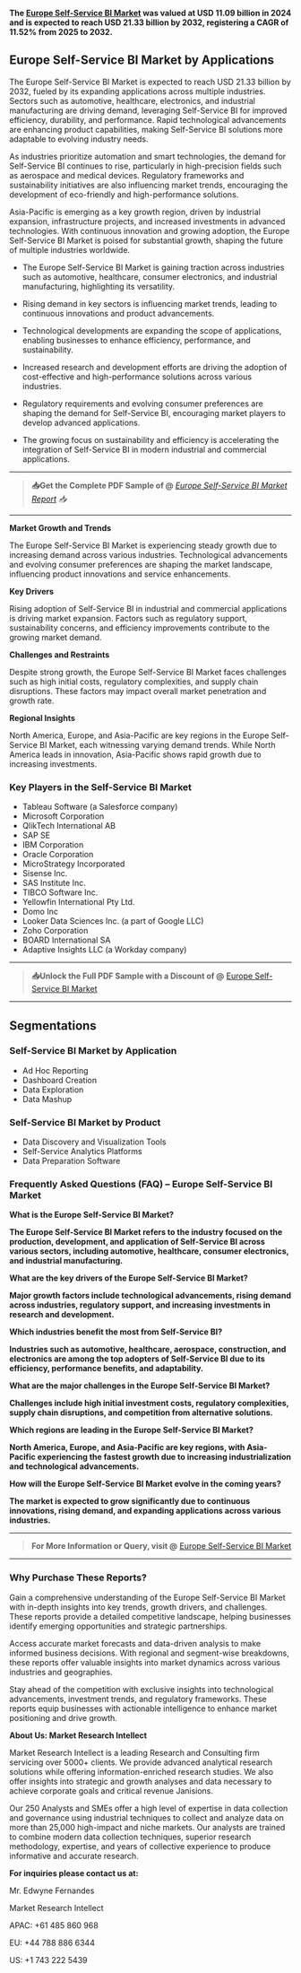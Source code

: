 <p><strong>The <a href="https://www.marketresearchintellect.com/download-sample/?rid=199529&amp;utm_source=Pulse-April-Europe&amp;utm_medium=852">Europe Self-Service BI Market</a> was valued at USD 11.09 billion in 2024 and is expected to reach USD 21.33 billion by 2032, registering a CAGR of 11.52% from 2025 to 2032.</strong></p><h2>Europe Self-Service BI Market by Applications&nbsp;</h2><p><p>The Europe Self-Service BI Market is expected to reach USD 21.33 billion by 2032, fueled by its expanding applications across multiple industries. Sectors such as automotive, healthcare, electronics, and industrial manufacturing are driving demand, leveraging Self-Service BI for improved efficiency, durability, and performance. Rapid technological advancements are enhancing product capabilities, making Self-Service BI solutions more adaptable to evolving industry needs.</p><p>As industries prioritize automation and smart technologies, the demand for Self-Service BI continues to rise, particularly in high-precision fields such as aerospace and medical devices. Regulatory frameworks and sustainability initiatives are also influencing market trends, encouraging the development of eco-friendly and high-performance solutions.</p><p>Asia-Pacific is emerging as a key growth region, driven by industrial expansion, infrastructure projects, and increased investments in advanced technologies. With continuous innovation and growing adoption, the Europe Self-Service BI Market is poised for substantial growth, shaping the future of multiple industries worldwide.</p></p><ul><li><p>The Europe Self-Service BI Market is gaining traction across industries such as automotive, healthcare, consumer electronics, and industrial manufacturing, highlighting its versatility.</p></li><li><p>Rising demand in key sectors is influencing market trends, leading to continuous innovations and product advancements.</p></li><li><p>Technological developments are expanding the scope of applications, enabling businesses to enhance efficiency, performance, and sustainability.</p></li><li><p>Increased research and development efforts are driving the adoption of cost-effective and high-performance solutions across various industries.</p></li><li><p>Regulatory requirements and evolving consumer preferences are shaping the demand for Self-Service BI, encouraging market players to develop advanced applications.</p></li><li><p>The growing focus on sustainability and efficiency is accelerating the integration of Self-Service BI in modern industrial and commercial applications.</p></li></ul><hr /><blockquote><p><strong><span class="font-[700]">📥Get the Complete PDF Sample of @ </span></strong><em><span class="font-[700]"><a href="https://www.marketresearchintellect.com/download-sample/?rid=199529&amp;utm_source=Pulse-April-Europe&amp;utm_medium=852" target="_blank" data-tracking-control-name="article-ssr-frontend-pulse_little-text-block" data-tracking-will-navigate="" data-test-link="">Europe Self-Service BI Market Report</a>&nbsp;📥</span></em></p></blockquote><hr /><p class="" data-start="77" data-end="360"><strong data-start="77" data-end="105">Market Growth and Trends</strong></p><p class="" data-start="77" data-end="360">The Europe Self-Service BI Market is experiencing steady growth due to increasing demand across various industries. Technological advancements and evolving consumer preferences are shaping the market landscape, influencing product innovations and service enhancements.</p><p class="" data-start="362" data-end="606"><strong data-start="362" data-end="377">Key Drivers</strong></p><p class="" data-start="362" data-end="606">Rising adoption of Self-Service BI in industrial and commercial applications is driving market expansion. Factors such as regulatory support, sustainability concerns, and efficiency improvements contribute to the growing market demand.</p><p class="" data-start="608" data-end="849"><strong data-start="608" data-end="637">Challenges and Restraints</strong></p><p class="" data-start="608" data-end="849">Despite strong growth, the Europe Self-Service BI Market faces challenges such as high initial costs, regulatory complexities, and supply chain disruptions. These factors may impact overall market penetration and growth rate.</p><p class="" data-start="851" data-end="1095"><strong data-start="851" data-end="872">Regional Insights</strong></p><p class="" data-start="851" data-end="1095">North America, Europe, and Asia-Pacific are key regions in the Europe Self-Service BI Market, each witnessing varying demand trends. While North America leads in innovation, Asia-Pacific shows rapid growth due to increasing investments.</p><p><h3>Key Players in the Self-Service BI Market </h3><ul><li>Tableau Software (a Salesforce company)</li><li> Microsoft Corporation</li><li> QlikTech International AB</li><li> SAP SE</li><li> IBM Corporation</li><li> Oracle Corporation</li><li> MicroStrategy Incorporated</li><li> Sisense Inc.</li><li> SAS Institute Inc.</li><li> TIBCO Software Inc.</li><li> Yellowfin International Pty Ltd.</li><li> Domo Inc</li><li> Looker Data Sciences Inc. (a part of Google LLC)</li><li> Zoho Corporation</li><li> BOARD International SA</li><li> Adaptive Insights LLC (a Workday company)</li></ul></p><hr /><blockquote><p><strong>📥Unlock the Full PDF Sample with a Discount of @</strong> <a href="https://www.marketresearchintellect.com/ask-for-discount/?rid=199529&amp;utm_source=Pulse-April-Europe&amp;utm_medium=852">Europe Self-Service BI Market</a></p></blockquote><hr /><p><h2>Segmentations</h2><h3>Self-Service BI Market by Application</h3><ul><li>Ad Hoc Reporting</li><li> Dashboard Creation</li><li> Data Exploration</li><li> Data Mashup</li></ul><h3>Self-Service BI Market by Product</h3><ul><li>Data Discovery and Visualization Tools</li><li> Self-Service Analytics Platforms</li><li> Data Preparation Software</li></ul></p><h3><strong>Frequently Asked Questions (FAQ) &ndash; Europe Self-Service BI Market</strong></h3><p><strong>What is the Europe Self-Service BI Market?</strong></p><p><strong>The Europe Self-Service BI Market refers to the industry focused on the production, development, and application of Self-Service BI across various sectors, including automotive, healthcare, consumer electronics, and industrial manufacturing.</strong></p><p><strong>What are the key drivers of the Europe Self-Service BI Market?</strong></p><p><strong>Major growth factors include technological advancements, rising demand across industries, regulatory support, and increasing investments in research and development.</strong></p><p><strong>Which industries benefit the most from Self-Service BI?</strong></p><p><strong>Industries such as automotive, healthcare, aerospace, construction, and electronics are among the top adopters of Self-Service BI due to its efficiency, performance benefits, and adaptability.</strong></p><p><strong>What are the major challenges in the Europe Self-Service BI Market?</strong></p><p><strong>Challenges include high initial investment costs, regulatory complexities, supply chain disruptions, and competition from alternative solutions.</strong></p><p><strong>Which regions are leading in the Europe Self-Service BI Market?</strong></p><p><strong>North America, Europe, and Asia-Pacific are key regions, with Asia-Pacific experiencing the fastest growth due to increasing industrialization and technological advancements.</strong></p><p><strong>How will the Europe Self-Service BI Market evolve in the coming years?</strong></p><p><strong>The market is expected to grow significantly due to continuous innovations, rising demand, and expanding applications across various industries.</strong></p><hr /><blockquote><p><span class="font-[700]"><strong>For More Information or Query, visit&nbsp;@</strong>&nbsp;</span><span class="font-[700]"><a href="https://www.marketresearchintellect.com/product/global-self-service-bi-market-size-and-forecast/?utm_source=Linkedin&utm_medium=852" target="_blank" data-tracking-control-name="article-ssr-frontend-pulse_little-text-block" data-tracking-will-navigate="" data-test-link="">Europe Self-Service BI Market</a></span></p></blockquote><hr /><h3><strong data-start="0" data-end="31">Why Purchase These Reports?</strong></h3><p class="" data-start="35" data-end="297">Gain a comprehensive understanding of the Europe Self-Service BI Market with in-depth insights into key trends, growth drivers, and challenges. These reports provide a detailed competitive landscape, helping businesses identify emerging opportunities and strategic partnerships.</p><p class="" data-start="299" data-end="540">Access accurate market forecasts and data-driven analysis to make informed business decisions. With regional and segment-wise breakdowns, these reports offer valuable insights into market dynamics across various industries and geographies.</p><p class="" data-start="542" data-end="784">Stay ahead of the competition with exclusive insights into technological advancements, investment trends, and regulatory frameworks. These reports equip businesses with actionable intelligence to enhance market positioning and drive growth.</p><p><strong><span class="font-[700]">About Us: Market Research Intellect</span></strong></p><p><span class="">Market Research Intellect is a leading Research and Consulting firm servicing over 5000+ clients. We provide advanced analytical research solutions while offering information-enriched research studies.&nbsp;</span>We also offer insights into strategic and growth analyses and data necessary to achieve corporate goals and critical revenue Janisions.</p><p><span class="">Our 250 Analysts and SMEs offer a high level of expertise in data collection and governance using industrial techniques to collect and analyze data on more than 25,000 high-impact and niche markets. Our analysts are trained to combine modern data collection techniques, superior research methodology, expertise, and years of collective experience to produce informative and accurate research.</span></p><p><strong>For inquiries please contact us at:</strong></p><p>Mr. Edwyne Fernandes</p><p>Market Research Intellect</p><p>APAC: +61 485 860 968</p><p>EU: +44 788 886 6344</p><p>US: +1 743 222 5439</p>